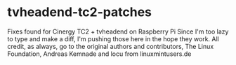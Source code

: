 # tvheadend-tc2-patches
Fixes found for Cinergy TC2 + tvheadend on Raspberry Pi
Since I'm too lazy to type and make a diff, I'm pushing those here in the hope they work.
All credit, as always, go to the original authors and contributors, The Linux Foundation, Andreas Kemnade and locu from linuxmintusers.de
